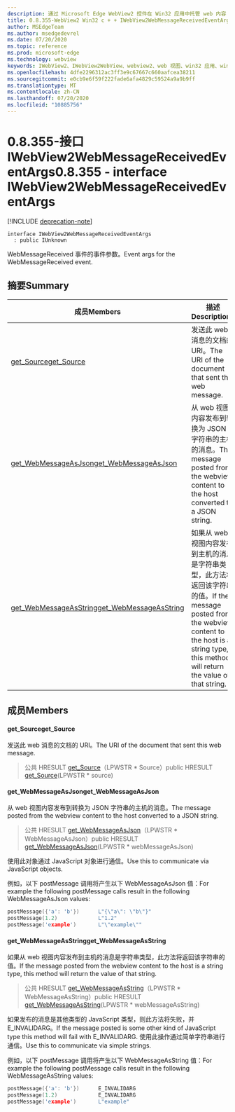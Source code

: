 ```yaml
---
description: 通过 Microsoft Edge WebView2 控件在 Win32 应用中托管 web 内容
title: 0.8.355-WebView2 Win32 c + + IWebView2WebMessageReceivedEventArgs
author: MSEdgeTeam
ms.author: msedgedevrel
ms.date: 07/20/2020
ms.topic: reference
ms.prod: microsoft-edge
ms.technology: webview
keywords: IWebView2、IWebView2WebView、webview2、web 视图、win32 应用、win32、edge
ms.openlocfilehash: 4dfe2296312ac3ff3e9c67667c660aafcea38211
ms.sourcegitcommit: e0cb9e6f59f222fade6afa4829c59524a9a9b9ff
ms.translationtype: MT
ms.contentlocale: zh-CN
ms.lasthandoff: 07/20/2020
ms.locfileid: "10885756"
---
```

# <span data-ttu-id="a9b28-104">0.8.355-接口 IWebView2WebMessageReceivedEventArgs</span><span class="sxs-lookup"><span data-stu-id="a9b28-104">0.8.355 - interface IWebView2WebMessageReceivedEventArgs</span></span> 

[!INCLUDE [deprecation-note](../../includes/deprecation-note.md)]

```
interface IWebView2WebMessageReceivedEventArgs
  : public IUnknown
```

<span data-ttu-id="a9b28-105">WebMessageReceived 事件的事件参数。</span><span class="sxs-lookup"><span data-stu-id="a9b28-105">Event args for the WebMessageReceived event.</span></span>

## <span data-ttu-id="a9b28-106">摘要</span><span class="sxs-lookup"><span data-stu-id="a9b28-106">Summary</span></span>

 <span data-ttu-id="a9b28-107">成员</span><span class="sxs-lookup"><span data-stu-id="a9b28-107">Members</span></span>                        | <span data-ttu-id="a9b28-108">描述</span><span class="sxs-lookup"><span data-stu-id="a9b28-108">Descriptions</span></span>
--------------------------------|---------------------------------------------
[<span data-ttu-id="a9b28-109">get_Source</span><span class="sxs-lookup"><span data-stu-id="a9b28-109">get_Source</span></span>](#get_source) | <span data-ttu-id="a9b28-110">发送此 web 消息的文档的 URI。</span><span class="sxs-lookup"><span data-stu-id="a9b28-110">The URI of the document that sent this web message.</span></span>
[<span data-ttu-id="a9b28-111">get_WebMessageAsJson</span><span class="sxs-lookup"><span data-stu-id="a9b28-111">get_WebMessageAsJson</span></span>](#get_webmessageasjson) | <span data-ttu-id="a9b28-112">从 web 视图内容发布到转换为 JSON 字符串的主机的消息。</span><span class="sxs-lookup"><span data-stu-id="a9b28-112">The message posted from the webview content to the host converted to a JSON string.</span></span>
[<span data-ttu-id="a9b28-113">get_WebMessageAsString</span><span class="sxs-lookup"><span data-stu-id="a9b28-113">get_WebMessageAsString</span></span>](#get_webmessageasstring) | <span data-ttu-id="a9b28-114">如果从 web 视图内容发布到主机的消息是字符串类型，此方法将返回该字符串的值。</span><span class="sxs-lookup"><span data-stu-id="a9b28-114">If the message posted from the webview content to the host is a string type, this method will return the value of that string.</span></span>

## <span data-ttu-id="a9b28-115">成员</span><span class="sxs-lookup"><span data-stu-id="a9b28-115">Members</span></span>

#### <span data-ttu-id="a9b28-116">get_Source</span><span class="sxs-lookup"><span data-stu-id="a9b28-116">get_Source</span></span> 

<span data-ttu-id="a9b28-117">发送此 web 消息的文档的 URI。</span><span class="sxs-lookup"><span data-stu-id="a9b28-117">The URI of the document that sent this web message.</span></span>

> <span data-ttu-id="a9b28-118">公共 HRESULT [get_Source](#get_source)（LPWSTR \* Source）</span><span class="sxs-lookup"><span data-stu-id="a9b28-118">public HRESULT [get_Source](#get_source)(LPWSTR \* source)</span></span>

#### <span data-ttu-id="a9b28-119">get_WebMessageAsJson</span><span class="sxs-lookup"><span data-stu-id="a9b28-119">get_WebMessageAsJson</span></span> 

<span data-ttu-id="a9b28-120">从 web 视图内容发布到转换为 JSON 字符串的主机的消息。</span><span class="sxs-lookup"><span data-stu-id="a9b28-120">The message posted from the webview content to the host converted to a JSON string.</span></span>

> <span data-ttu-id="a9b28-121">公共 HRESULT [get_WebMessageAsJson](#get_webmessageasjson)（LPWSTR \* WebMessageAsJson）</span><span class="sxs-lookup"><span data-stu-id="a9b28-121">public HRESULT [get_WebMessageAsJson](#get_webmessageasjson)(LPWSTR \* webMessageAsJson)</span></span>

<span data-ttu-id="a9b28-122">使用此对象通过 JavaScript 对象进行通信。</span><span class="sxs-lookup"><span data-stu-id="a9b28-122">Use this to communicate via JavaScript objects.</span></span>

<span data-ttu-id="a9b28-123">例如，以下 postMessage 调用将产生以下 WebMessageAsJson 值：</span><span class="sxs-lookup"><span data-stu-id="a9b28-123">For example the following postMessage calls result in the following WebMessageAsJson values:</span></span>

```cpp
postMessage({'a': 'b'})      L"{\"a\": \"b\"}"
postMessage(1.2)             L"1.2"
postMessage('example')       L"\"example\""
```

#### <span data-ttu-id="a9b28-124">get_WebMessageAsString</span><span class="sxs-lookup"><span data-stu-id="a9b28-124">get_WebMessageAsString</span></span> 

<span data-ttu-id="a9b28-125">如果从 web 视图内容发布到主机的消息是字符串类型，此方法将返回该字符串的值。</span><span class="sxs-lookup"><span data-stu-id="a9b28-125">If the message posted from the webview content to the host is a string type, this method will return the value of that string.</span></span>

> <span data-ttu-id="a9b28-126">公共 HRESULT [get_WebMessageAsString](#get_webmessageasstring)（LPWSTR \* WebMessageAsString）</span><span class="sxs-lookup"><span data-stu-id="a9b28-126">public HRESULT [get_WebMessageAsString](#get_webmessageasstring)(LPWSTR \* webMessageAsString)</span></span>

<span data-ttu-id="a9b28-127">如果发布的消息是其他类型的 JavaScript 类型，则此方法将失败，并 E_INVALIDARG。</span><span class="sxs-lookup"><span data-stu-id="a9b28-127">If the message posted is some other kind of JavaScript type this method will fail with E_INVALIDARG.</span></span> <span data-ttu-id="a9b28-128">使用此操作通过简单字符串进行通信。</span><span class="sxs-lookup"><span data-stu-id="a9b28-128">Use this to communicate via simple strings.</span></span>

<span data-ttu-id="a9b28-129">例如，以下 postMessage 调用将产生以下 WebMessageAsString 值：</span><span class="sxs-lookup"><span data-stu-id="a9b28-129">For example the following postMessage calls result in the following WebMessageAsString values:</span></span>

```cpp
postMessage({'a': 'b'})      E_INVALIDARG
postMessage(1.2)             E_INVALIDARG
postMessage('example')       L"example"
```

